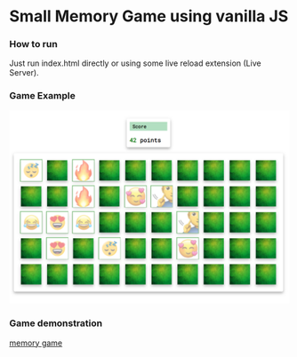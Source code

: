 # Small Memory Game using vanilla JS

### How to run

Just run index.html directly or using some live reload extension (Live Server).

### Game Example

![](./src/assets/images/memory-game-example.png)

### Game demonstration

[memory game](https://dominguetigs.github.io/memory-game/src)
